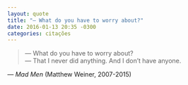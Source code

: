```yaml
---
layout: quote
title: "— What do you have to worry about?"
date: 2016-01-13 20:35 -0300
categories: citações
---
```

>— What do you have to worry about?  
— That I never did anything. And I don’t have anyone.

— _Mad Men_ (Matthew Weiner, 2007-2015)
